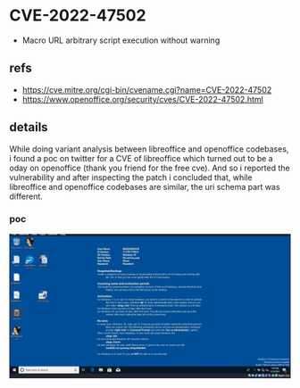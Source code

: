 # CVE-2022-47502
 - Macro URL arbitrary script execution without warning 


## refs
 - https://cve.mitre.org/cgi-bin/cvename.cgi?name=CVE-2022-47502
 - https://www.openoffice.org/security/cves/CVE-2022-47502.html


## details
 
While doing variant analysis between libreoffice and openoffice codebases, i
found a poc on twitter for a CVE of libreoffice which turned out to be a oday
on openoffice (thank you friend for the free cve). And so i reported the
vulnerability and after inspecting the patch i concluded that, while
libreoffice and openoffice codebases are similar, the uri schema part was different.


### poc 

![poc.gif](./poc.gif)

